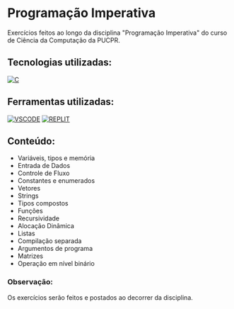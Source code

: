 # Programação Imperativa
Exercícios feitos ao longo da disciplina "Programação Imperativa" do curso de Ciência da Computação da PUCPR.

## Tecnologias utilizadas:
[![C](https://img.shields.io/badge/C-00599C?style=for-the-badge&logo=c&logoColor=white)](https://pt.wikipedia.org/wiki/C_(linguagem_de_programa%C3%A7%C3%A3o))

## Ferramentas utilizadas:

[![VSCODE](https://img.shields.io/badge/Visual_Studio_Code-0078D4?style=for-the-badge&logo=visual%20studio%20code&logoColor=white)](https://code.visualstudio.com/)
[![REPLIT](https://img.shields.io/badge/replit-667881?style=for-the-badge&logo=replit&logoColor=white)](https://replit.com/)

## Conteúdo:

- Variáveis, tipos e memória
- Entrada de Dados
- Controle de Fluxo
- Constantes e enumerados
- Vetores
- Strings
- Tipos compostos
- Funções
- Recursividade
- Alocação Dinâmica
- Listas
- Compilação separada
- Argumentos de programa
- Matrizes
- Operação em nível binário

### Observação:
Os exercícios serão feitos e postados ao decorrer da disciplina.
